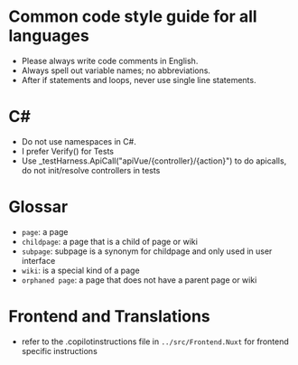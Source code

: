 # Common code style guide for all languages

- Please always write code comments in English.
- Always spell out variable names; no abbreviations.
- After if statements and loops, never use single line statements.

# C#

- Do not use namespaces in C#.
- I prefer Verify() for Tests
- Use _testHarness.ApiCall("apiVue/{controller}/{action}") to do apicalls, do not init/resolve controllers in tests

# Glossar
- `page`: a page
- `childpage`: a page that is a child of page or wiki
- `subpage`: subpage is a synonym for childpage and only used in user interface
- `wiki`: is a special kind of a page
- `orphaned page`: a page that does not have a parent page or wiki

# Frontend and Translations
- refer to the .copilotinstructions file in `../src/Frontend.Nuxt` for frontend specific instructions

